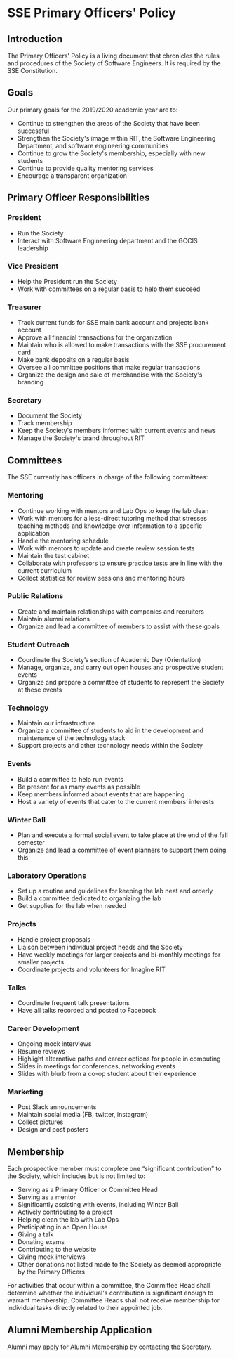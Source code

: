 SSE Primary Officers' Policy
============================

Introduction
------------
The Primary Officers' Policy is a living document that chronicles the rules and
procedures of the Society of Software Engineers. It is required by the SSE
Constitution.

Goals
-----
Our primary goals for the 2019/2020 academic year are to:

* Continue to strengthen the areas of the Society that have been successful
* Strengthen the Society's image within RIT, the Software Engineering Department, and software engineering communities
* Continue to grow the Society's membership, especially with new students
* Continue to provide quality mentoring services
* Encourage a transparent organization

Primary Officer Responsibilities
--------------------------------
### President
* Run the Society
* Interact with Software Engineering department and the GCCIS leadership

### Vice President
* Help the President run the Society
* Work with committees on a regular basis to help them succeed

### Treasurer
* Track current funds for SSE main bank account and projects bank account 
* Approve all financial transactions for the organization 
* Maintain who is allowed to make transactions with the SSE procurement card
* Make bank deposits on a regular basis
* Oversee all committee positions that make regular transactions
* Organize the design and sale of merchandise with the Society's branding

### Secretary
* Document the Society
* Track membership
* Keep the Society's members informed with current events and news
* Manage the Society's brand throughout RIT

Committees
----------

The SSE currently has officers in charge of the following committees:

### Mentoring

* Continue working with mentors and Lab Ops to keep the lab clean 
* Work with mentors for a less-direct tutoring method that stresses teaching methods and knowledge over information to a specific application
* Handle the mentoring schedule
* Work with mentors to update and create review session tests
* Maintain the test cabinet
* Collaborate with professors to ensure practice tests are in line with the current curriculum
* Collect statistics for review sessions and mentoring hours

### Public Relations

* Create and maintain relationships with companies and recruiters
* Maintain alumni relations
* Organize and lead a committee of members to assist with these goals

### Student Outreach

* Coordinate the Society’s section of Academic Day (Orientation)
* Manage, organize, and carry out open houses and prospective student events
* Organize and prepare a committee of students to represent the Society at these events

### Technology

* Maintain our infrastructure
* Organize a committee of students to aid in the development and maintenance of the technology stack
* Support projects and other technology needs within the Society

### Events

* Build a committee to help run events
* Be present for as many events as possible
* Keep members informed about events that are happening
* Host a variety of events that cater to the current members’ interests

### Winter Ball

* Plan and execute a formal social event to take place at the end of the fall semester
* Organize and lead a committee of event planners to support them doing this

### Laboratory Operations

* Set up a routine and guidelines for keeping the lab neat and orderly
* Build a committee dedicated to organizing the lab
* Get supplies for the lab when needed

### Projects

* Handle project proposals
* Liaison between individual project heads and the Society
* Have weekly meetings for larger projects and bi-monthly meetings for smaller projects
* Coordinate projects and volunteers for Imagine RIT

### Talks

* Coordinate frequent talk presentations
* Have all talks recorded and posted to Facebook

### Career Development

* Ongoing mock interviews
* Resume reviews
* Highlight alternative paths and career options for people in computing
* Slides in meetings for conferences, networking events
* Slides with blurb from a co-op student about their experience

### Marketing

* Post Slack announcements
* Maintain social media (FB, twitter, instagram)
* Collect pictures
* Design and post posters

Membership
----------
Each prospective member must complete one “significant contribution” to the Society, which includes but is not limited to:

* Serving as a Primary Officer or Committee Head
* Serving as a mentor
* Significantly assisting with events, including Winter Ball
* Actively contributing to a project
* Helping clean the lab with Lab Ops
* Participating in an Open House
* Giving a talk
* Donating exams
* Contributing to the website
* Giving mock interviews
* Other donations not listed made to the Society as deemed appropriate by the Primary Officers

For activities that occur within a committee, the Committee Head shall
determine whether the individual's contribution is significant enough to
warrant membership. Committee Heads shall not receive membership for 
individual tasks directly related to their appointed job.

Alumni Membership Application
-----------------------------
Alumni may apply for Alumni Membership by contacting the Secretary. 

